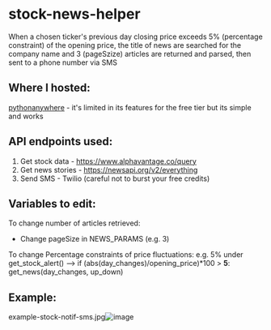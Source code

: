 # stock-news-helper
When a chosen ticker's previous day closing price exceeds 5% (percentage constraint) of the opening price, the title of news are searched for the company name and 3 (pageSzize) articles are returned and parsed, then sent to a phone number via SMS

## Where I hosted:
[pythonanywhere](https://www.pythonanywhere.com/) - it's limited in its features for the free tier but its simple and works


## API endpoints used:
1. Get stock data - https://www.alphavantage.co/query
2. Get news stories - https://newsapi.org/v2/everything
3. Send SMS - Twilio (careful not to burst your free credits)

## Variables to edit:
To change number of articles retrieved:
- Change pageSize in NEWS_PARAMS (e.g. 3)

To change Percentage constraints of price fluctuations:
e.g. 5%
under get_stock_alert() -->  if (abs(day_changes)/opening_price)*100 > **5**:
        get_news(day_changes, up_down)

## Example:
example-stock-notif-sms.jpg![image](https://user-images.githubusercontent.com/69098684/110905372-55c6b500-8345-11eb-8741-fb6b0568c0ee.png)
